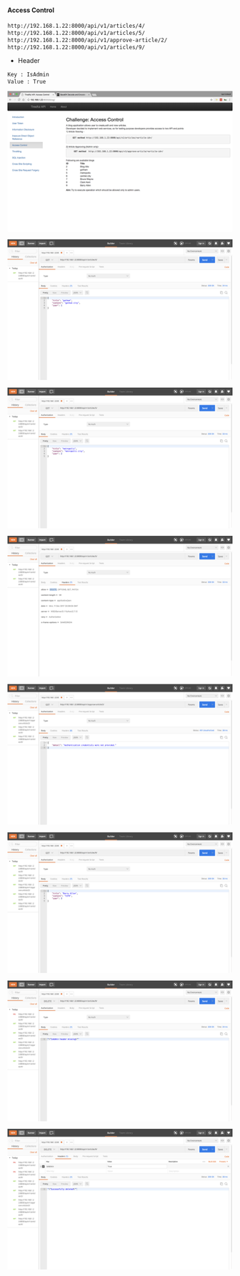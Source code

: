 #### Access Control

```
http://192.168.1.22:8000/api/v1/articles/4/
http://192.168.1.22:8000/api/v1/articles/5/
http://192.168.1.22:8000/api/v1/approve-article/2/
http://192.168.1.22:8000/api/v1/articles/9/
```

- Header

```
Key : IsAdmin
Value : True
```

![](images/3/1.png)

![](images/3/2.png)

![](images/3/3.png)

![](images/3/4.png)

![](images/3/5.png)

![](images/3/6.png)

![](images/3/7.png)

![](images/3/8.png)